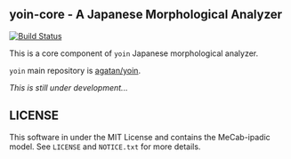 ## yoin-core - A Japanese Morphological Analyzer

[![Build Status](https://travis-ci.org/agatan/yoin-core.svg?branch=master)](https://travis-ci.org/agatan/yoin-core)

This is a core component of `yoin` Japanese morphological analyzer.

`yoin` main repository is [agatan/yoin](https://github.com/agatan/yoin).

*This is still under development...*

## LICENSE

This software in under the MIT License and contains the MeCab-ipadic model.
See `LICENSE` and `NOTICE.txt` for more details.
